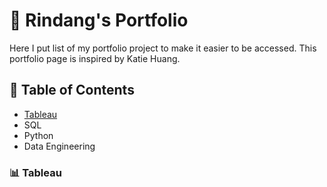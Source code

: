 <h1> 🚀 Rindang's Portfolio </h1>

Here I put list of my portfolio project to make it easier to be accessed. This portfolio page is inspired by Katie Huang.

<h2> 📁 Table of Contents </h2>

- [Tableau](#tableau)
- SQL
- Python
- Data Engineering

<h3> 📊 Tableau </h3>
 

